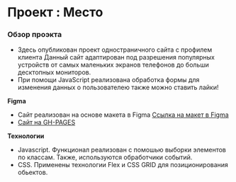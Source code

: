 # Проект : Место

### Обзор проэкта

* Здесь опубликован проект одностраничного сайта с профилем клиента
Данный сайт адаптирован под разрешения популярных устройств от самых маленьких экранов телефонов до больши десктопных мониторов.
* При помощи JavaScript реализована обработка формы для изменения данных о пользователею также можно ставить лайки!

**Figma**

* Сайт реализован на основе макета в Figma [Ссылка на макет в Figma](https://www.figma.com/file/StZjf8HnoeLdiXS7dYrLAh/JavaScript.-Sprint-4)
* [Сайт на GH-PAGES](https://gadlevskiy.github.io/mesto/)

**Технологии**

* Javascript. Функционал реализован с помошью выборки элементов по классам. Также, используются обработчики событий.
* CSS. Применены технологии Flex и CSS GRID для позиционирования обьектов.
